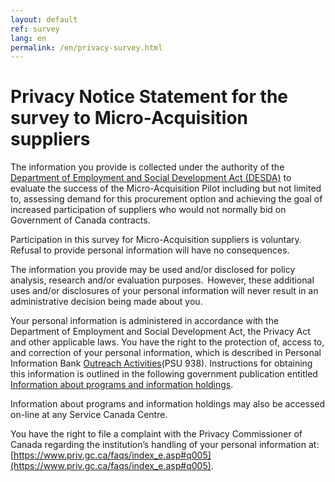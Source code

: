 ```yaml
---
layout: default
ref: survey
lang: en
permalink: /en/privacy-survey.html
---
```

# Privacy Notice Statement for the survey to Micro-Acquisition suppliers

The information you provide is collected under the authority of the [Department of Employment and Social Development Act (DESDA)](https://laws-lois.justice.gc.ca/eng/acts/h-5.7/page-1.html) to evaluate the success of the Micro-Acquisition Pilot including but not limited to, assessing demand for this procurement option and achieving the goal of increased participation of suppliers who would not normally bid on Government of Canada contracts.

Participation in this survey for Micro-Acquisition suppliers is voluntary.
Refusal to provide personal information will have no consequences.

The information you provide may be used and/or disclosed for policy analysis, research and/or evaluation purposes.  
However, these additional uses and/or disclosures of your personal information will never result in an administrative decision being made about you.

Your personal information is administered in accordance with the Department of Employment and Social Development Act, the Privacy Act and other applicable laws.
You have the right to the protection of, access to, and correction of your personal information, which is described in Personal Information Bank [Outreach Activities](https://www.canada.ca/en/treasury-board-secretariat/services/access-information-privacy/access-information/information-about-programs-information-holdings/standard-personal-information-banks.html#psu938)(PSU 938).
Instructions for obtaining this information is outlined in the following government publication entitled [Information about programs and information holdings](https://www.canada.ca/en/treasury-board-secretariat/services/access-information-privacy/access-information/information-about-programs-information-holdings.html).

Information about programs and information holdings may also be accessed on-line at any Service Canada Centre.

You have the right to file a complaint with the Privacy Commissioner of Canada regarding the institution’s handling of your personal information at: [https://www.priv.gc.ca/faqs/index_e.asp#q005](https://www.priv.gc.ca/faqs/index_e.asp#q005).
